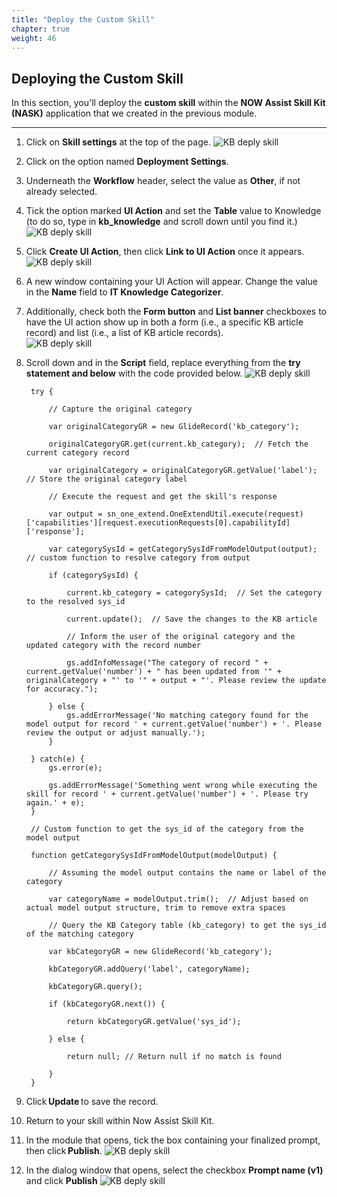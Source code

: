```yaml
---
title: "Deploy the Custom Skill"
chapter: true
weight: 46
---
```



## Deploying the Custom Skill

In this section, you'll deploy the **custom skill** within the **NOW Assist Skill Kit (NASK)** application that we created in the previous module.

---
1. Click on **Skill settings** at the top of the page. 
![KB deply skill](/images/servicenow/custom_skill/kb_nav_skill_settings.png)

2. Click on the option named **Deployment Settings**. 
 
3. Underneath the **Workflow** header, select the value as **Other**, if not already selected. 

4. Tick the option marked **UI Action** and set the **Table** value to Knowledge (to do so, type in **kb_knowledge** and scroll down until you find it.) 
![KB deply skill](/images/servicenow/custom_skill/kb_set_deployment_settings.png)

5. Click **Create UI Action**, then click **Link to UI Action** once it appears. 
![KB deply skill](/images/servicenow/custom_skill/kb_click_ui_action.png)

6. A new window containing your UI Action will appear. Change the value in the **Name** field to **IT Knowledge Categorizer**.
7. Additionally, check both the **Form button** and **List banner** checkboxes to have the UI action show up in both a form (i.e., a specific KB article record) and list (i.e., a list of KB article records).   
![KB deply skill](/images/servicenow/custom_skill/kb_ui_action_form.png)

8. Scroll down and in the **Script** field, replace everything from the **try statement and below** with the code provided below.
![KB deply skill](/images/servicenow/custom_skill/kb_script_field.png)

        try { 

            // Capture the original category 
            
            var originalCategoryGR = new GlideRecord('kb_category'); 

            originalCategoryGR.get(current.kb_category);  // Fetch the current category record 

            var originalCategory = originalCategoryGR.getValue('label');  // Store the original category label 

            // Execute the request and get the skill's response 

            var output = sn_one_extend.OneExtendUtil.execute(request)['capabilities'][request.executionRequests[0].capabilityId]['response']; 

            var categorySysId = getCategorySysIdFromModelOutput(output); // custom function to resolve category from output 

            if (categorySysId) { 

                current.kb_category = categorySysId;  // Set the category to the resolved sys_id 

                current.update();  // Save the changes to the KB article 

                // Inform the user of the original category and the updated category with the record number 

                gs.addInfoMessage("The category of record " + current.getValue('number') + " has been updated from '" + originalCategory + "' to '" + output + "'. Please review the update for accuracy."); 

            } else { 
                gs.addErrorMessage('No matching category found for the model output for record ' + current.getValue('number') + '. Please review the output or adjust manually.'); 
            }  

        } catch(e) { 
            gs.error(e); 
            
            gs.addErrorMessage('Something went wrong while executing the skill for record ' + current.getValue('number') + '. Please try again.' + e); 
        } 

        // Custom function to get the sys_id of the category from the model output 

        function getCategorySysIdFromModelOutput(modelOutput) { 

            // Assuming the model output contains the name or label of the category 

            var categoryName = modelOutput.trim();  // Adjust based on actual model output structure, trim to remove extra spaces  

            // Query the KB Category table (kb_category) to get the sys_id of the matching category 

            var kbCategoryGR = new GlideRecord('kb_category'); 

            kbCategoryGR.addQuery('label', categoryName); 

            kbCategoryGR.query(); 

            if (kbCategoryGR.next()) { 

                return kbCategoryGR.getValue('sys_id'); 

            } else { 

                return null; // Return null if no match is found 

            } 
        }

9. Click **Update** to save the record. 

10. Return to your skill within Now Assist Skill Kit.  

11. In the module that opens, tick the box containing your finalized prompt, then click **Publish**.
![KB deply skill](/images/servicenow/custom_skill/kb_skill_publish.png)

12. In the dialog window that opens, select the checkbox **Prompt name (v1)** and click **Publish**
![KB deply skill](/images/servicenow/custom_skill/kb_skill_publish_bedrock.png)
